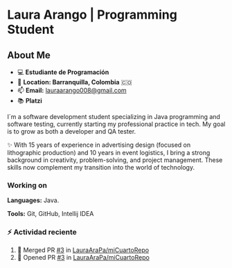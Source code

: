 # Laura Arango | Programming Student

## About Me

- :computer: **Estudiante de Programación**
- :round_pushpin: **Location: Barranquilla, Colombia** :colombia:
- :mailbox: **Email:** [lauraarango008@gmail.com](mailto:lauraarango008@gmail.com)
- :books: **Platzi**

I´m a software development student specializing in Java programming and software testing, currently starting my professional practice in tech. My goal is to grow as both a developer and QA tester.

✨ With 15 years of experience in advertising design (focused on lithographic production) and 10 years in event logistics, I bring a strong background in creativity, problem-solving, and project management. These skills now complement my transition into the world of technology.

### Working on

**Languages:** Java.

**Tools:** Git, GitHub, Intellij IDEA


### :zap: Actividad reciente
<!--START_SECTION:activity-->
1. 🎉 Merged PR [#3](https://github.com/LauraAraPa/miCuartoRepo/pull/3) in [LauraAraPa/miCuartoRepo](https://github.com/LauraAraPa/miCuartoRepo)
2. 💪 Opened PR [#3](https://github.com/LauraAraPa/miCuartoRepo/pull/3) in [LauraAraPa/miCuartoRepo](https://github.com/LauraAraPa/miCuartoRepo)
<!--END_SECTION:activity-->
